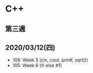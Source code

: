 # C++
## 第三週
## 2020/03/12(四)
   - 108: Week 5 (cin, cout, printf, sqrt())
   - 105: Week 6 (if-else #1)
  
